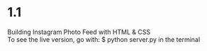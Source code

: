 # 1.1
Building Instagram Photo Feed with HTML & CSS <br>
To see the live version, go with: $ python server.py in the terminal
